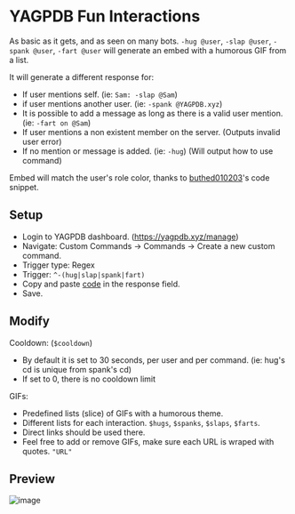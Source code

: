 # YAGPDB Fun Interactions
As basic as it gets, and as seen on many bots. `-hug @user`, `-slap @user`, `-spank @user`, `-fart @user` will generate an embed with a humorous GIF from a list.

It will generate a different response for:
- If user mentions self. (ie: `Sam: -slap @Sam`)
- if user mentions another user. (ie: `-spank @YAGPDB.xyz`)
- It is possible to add a message as long as there is a valid user mention. (ie: `-fart on @Sam`)
- If user mentions a non existent member on the server. (Outputs invalid user error)
- If no mention or message is added. (ie: `-hug`) (Will output how to use command)

Embed will match the user's role color, thanks to [buthed010203](https://yagpdb-cc.github.io/code-snippets/get-username-color)'s code snippet.

## Setup
- Login to YAGPDB dashboard. (https://yagpdb.xyz/manage)
- Navigate: Custom Commands -> Commands -> Create a new custom command.
- Trigger type: Regex
- Trigger: `^-(hug|slap|spank|fart)`
- Copy and paste [code](https://raw.githubusercontent.com/Samillion/yagpdb-fun-interactions/main/funinteractions.go) in the response field.
- Save.

## Modify
Cooldown: (`$cooldown`)
- By default it is set to 30 seconds, per user and per command. (ie: hug's cd is unique from spank's cd)
- If set to 0, there is no cooldown limit

GIFs:
- Predefined lists (slice) of GIFs with a humorous theme.
- Different lists for each interaction. `$hugs`, `$spanks`, `$slaps`, `$farts`.
- Direct links should be used there.
- Feel free to add or remove GIFs, make sure each URL is wraped with quotes. `"URL"`

## Preview

![image](https://github.com/Samillion/yagpdb-slap/assets/17427046/9a9b35d6-cfab-413b-afea-921c9e97d664)

